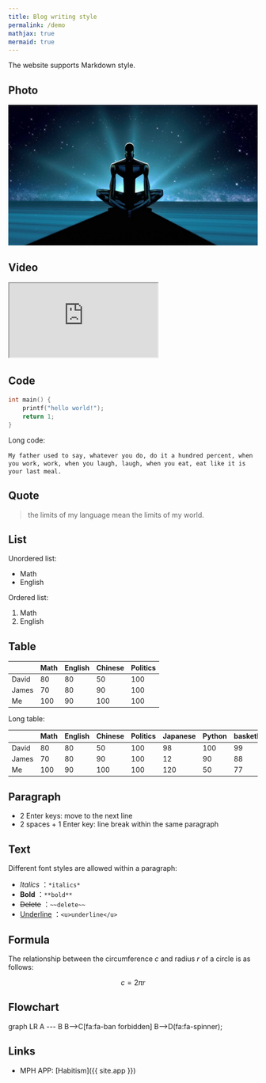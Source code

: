 ```yaml
---
title: Blog writing style
permalink: /demo
mathjax: true
mermaid: true
---
```


The website supports Markdown style.

## Photo

![photo](/img/img.jpg)

## Video

<iframe 
class="video" 
src="https://embed.ted.com/talks/lang/en/julian_treasure_how_to_speak_so_that_people_want_to_listen"
allowfullscreen>
</iframe>

## Code

```c
int main() {
	printf("hello world!");
	return 1;
}
```

Long code:

```
My father used to say, whatever you do, do it a hundred percent, when you work, work, when you laugh, laugh, when you eat, eat like it is your last meal.
```

## Quote

> the limits of my language mean the limits of my world.

## List

Unordered list:

- Math
- English

Ordered list:

1. Math
2. English

## Table

|       | Math   | English | Chinese | Politics |
| ----- | ------ | ------- | ------- | -------- |
| David | 80     | 80      | 50      | 100      |
| James | 70     | 80      | 90      | 100      |
| Me    | 100    | 90      | 100     | 100      |

Long table:

|       | Math   | English | Chinese | Politics | Japanese | Python | basketball | JS    |
| ----- | ------ | ------- | ------- | -------- | -------- | ------ | ---------- | ----- |
| David | 80     | 80      | 50      | 100      | 98       | 100    | 99         | 1     |
| James | 70     | 80      | 90      | 100      | 12       | 90     | 88         | 2     |
| Me    | 100    | 90      | 100     | 100      | 120      | 50     | 77         | 3     |

## Paragraph

- 2 Enter keys: move to the next line
- 2 spaces + 1 Enter key: line break within the same paragraph

## Text

Different font styles are allowed within a paragraph:

- *Italics* ：`*italics*`
- **Bold** ：`**bold**`
- ~~Delete~~ ：`~~delete~~` 
- <u>Underline</u> ：`<u>underline</u>`

## Formula

The relationship between the circumference $c$ and radius $r$ of a circle is as follows:

$$
c=2 \pi r
$$

## Flowchart

<div class="mermaid">
graph LR
    A --- B
    B-->C[fa:fa-ban forbidden]
    B-->D(fa:fa-spinner);
</div>

## Links

 - MPH APP: [Habitism]({{ site.app }})
